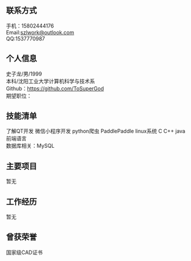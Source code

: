 联系方式
--
手机：15802444176  
Email:szlwork@outlook.com  
QQ:1537770987  
 
个人信息
--
史子龙/男/1999  
本科/沈阳工业大学计算机科学与技术系  
Github：https://github.com/ToSuperGod  
期望职位：  

技能清单
-- 
了解QT开发 微信小程序开发 python爬虫  PaddlePaddle  linux系统  C  C++  java  前端语言  
数据库相关：MySQL

主要项目
--
暂无

工作经历
--
暂无

曾获荣誉
--

国家级CAD证书

